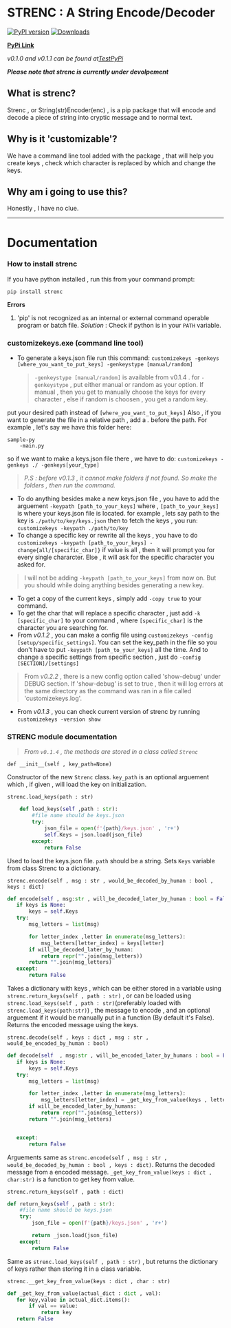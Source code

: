 # STRENC : A String Encode/Decoder
[![PyPI version](https://badge.fury.io/py/strenc.svg)](https://badge.fury.io/py/strenc) [![Downloads](https://pepy.tech/badge/strenc)](https://pepy.tech/project/strenc)


[**PyPi Link**](https://pypi.org/project/strenc/)



*v0.1.0 and v0.1.1 can be found at[TestPyPi](https://test.pypi.org/project/strenc/)*

***Please note that strenc is currently under devolpement***

## What is strenc?

Strenc , or String(str)Encoder(enc) , is a pip package that will encode and decode a piece of string into cryptic message and to normal text.

## Why is it 'customizable'?

We have a command line tool added with the package , that will help you create keys , check which character is replaced by which and change the keys.

## Why am i going to use this?
Honestly , I have no clue.

******

# Documentation
### How to install strenc
If you have python installed , run this from your command prompt:
```batch 
pip install strenc
```

**Errors**

1. 'pip' is not recognized as an internal or external command operable program or batch file.
*Solution* : Check if python is in your ```PATH``` variable.



### customizekeys.exe (command line tool)

- To generate a keys.json file run this command:
    ```customizekeys -genkeys [where_you_want_to_put_keys] -genkeystype [manual/random]```
    > ```-genkeystype [manual/random]``` is available from v0.1.4 . 
    for ```-genkeystype``` , put either manual or random as your option. If manual , then you get to manually choose the keys for every character , else if random is choosen , you get a random key. 


put your desired path instead of ```[where_you_want_to_put_keys]```
Also , if you want to generate the file in a relative path , add a *.* before the path.
For example , let's say we have this folder here:
```
sample-py
    -main.py
```

so if we want to make a keys.json file there , we have to do:
```customizekeys -genkeys ./ -genkeys[your_type]```




>*P.S : before v0.1.3 , it cannot make folders if not found. So make the folders , then run the command.*    
- To do anything besides make a new keys.json file , you have to add the arguement ```-keypath [path_to_your_keys]```
where , ```[path_to_your_keys]``` is where your keys.json file is located.
for example , lets say path to the key is ```./path/to/key/keys.json```
then to fetch the keys , you run:
    ```customizekeys -keypath ./path/to/key```
- To change a specific key or rewrite all the keys , you have to do ```customizekeys -keypath [path_to_your_keys] -change{all/[specific_char]}```
if value is all , then it will prompt you for every single chararcter. Else , it will ask for the specific character you asked for.
>I will not be adding ```-keypath [path_to_your_keys]``` from now on. But you should while doing anything besides generating a new key.
- To get a copy of the current keys , simply add ```-copy true``` to your command.
- To get the char that will replace a specific character , just add ```-k [specific_char]``` to your command , where ```[specific_char]``` is the character you are searching for.
- From *v0.1.2* , you can make a config file using ```customizekeys -config [setup/specific_settings]```. You can set the key_path in the file so you don't have to put ```-keypath [path_to_your_keys]``` all the time. And to change a specific settings from specific section , just do ```-config [SECTION]/[settings]``` 

> From *v0.2.2* , there is a new config option called 'show-debug' under DEBUG section. If 'show-debug' is set to true , then it will log errors at the same directory as the command was ran in a file called 'customizekeys.log'.

- From *v0.1.3* , you can check current version of strenc by running ```customizekeys -version show```
### STRENC module documentation
> *From ```v0.1.4``` , the methods are stored in a class called ```Strenc```*

```def __init__(self , key_path=None)```

Constructor of the new ```Strenc``` class. ```key_path``` is an optional arguement which , if given , will load the key on initialization.

```strenc.load_keys(path : str)```

```python
    def load_keys(self ,path : str):
        #file name should be keys.json
        try:
            json_file = open(f'{path}/keys.json' , 'r+')
            self.Keys = json.load(json_file)
        except:
            return False 
 ```
 Used to load the keys.json file. ```path``` should be a string. Sets ```Keys``` variable from class Strenc to a dictionary.

 ```strenc.encode(self , msg : str , would_be_decoded_by_human : bool , keys : dict) ```

 ```python
 def encode(self , msg:str , will_be_decoded_later_by_human : bool = False , keys : dict = None):
    if keys is None:
        keys = self.Keys
    try:
        msg_letters = list(msg)

        for letter_index ,letter in enumerate(msg_letters):
            msg_letters[letter_index] = keys[letter]
        if will_be_decoded_later_by_human:
            return repr("".join(msg_letters))
        return "".join(msg_letters)         
    except:
        return False
 ```
 Takes a dictionary with keys  , which can be either stored in a variable using ```strenc.return_keys(self , path : str)``` , or can be loaded using ```strenc.load_keys(self , path : str)```(preferably loaded with ```strenc.load_keys(path:str)```) , the message to encode , and an optional arguement if it would be manually put in a function (By default it's False).
 Returns the encoded message using the keys.

 ```strenc.decode(self , keys : dict , msg : str , would_be_encoded_by_human : bool)```

 ```python
 def decode(self  , msg:str , will_be_encoded_later_by_humans : bool = False ,  keys : dict = None):
    if keys is None:
        keys = self.Keys
    try:
        msg_letters = list(msg)

        for letter_index ,letter in enumerate(msg_letters):
            msg_letters[letter_index] = _get_key_from_value(keys , letter)
        if will_be_encoded_later_by_humans:
            return repr("".join(msg_letters))
        return "".join(msg_letters)


    except:
        return False 

 ```
 Arguements same as ```strenc.encode(self , msg : str , would_be_decoded_by_human : bool , keys : dict)```. Returns the decoded message from a encoded message. ```_get_key_from_value(keys : dict , char:str)``` is a function to get key from value.

```strenc.return_keys(self , path : dict)```

```python
def return_keys(self , path : str):
    #file name should be keys.json
    try:
        json_file = open(f'{path}/keys.json' , 'r+')

        return _json.load(json_file)
    except:
        return False
```
Same as ```strenc.load_keys(self , path : str)``` , but returns the dictionary of keys rather than storing it in a class variable.

 ```strenc.__get_key_from_value(keys : dict , char : str)```

 ```python
 def _get_key_from_value(actual_dict : dict , val):
    for key,value in actual_dict.items():
        if val == value:
            return key
    return False                

 ```        
